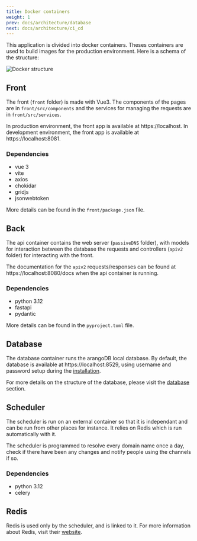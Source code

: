```yaml
---
title: Docker containers
weight: 1
prev: docs/architecture/database
next: docs/architecture/ci_cd
---
```


This application is divided into docker containers. Theses containers are used to build images for the production environment.
Here is a schema of the structure:

![Docker structure](/screenshots/Docker_structure.drawio.png)

## Front

The front (`front` folder) is made with Vue3. The components of the pages are in `front/src/components` and the services for managing the requests are in `front/src/services`.

In production environment, the front app is available at https://localhost.
In development environment, the front app is available at https://localhost:8081.

### Dependencies

- vue 3
- vite
- axios
- chokidar
- gridjs
- jsonwebtoken

More details can be found in the `front/package.json` file.

## Back

The api container contains the web server (`passiveDNS` folder), with models for interaction between the database the requests and controllers (`apiv2` folder) for interacting with the front. 

The documentation for the `apiv2` requests/responses can be found at https://localhost:8080/docs when the api container is running.

### Dependencies

- python 3.12
- fastapi
- pydantic

More details can be found in the `pyproject.toml` file.

## Database

The database container runs the arangoDB local database. 
By default, the database is available at https://localhost:8529, using username and password setup during the [installation](/docs/installation).

For more details on the structure of the database, please visit the [database](/docs/architecture/database) section.

## Scheduler

The scheduler is run on an external container so that it is independant and can be run from other places for instance.
It relies on Redis which is run automatically with it.

The scheduler is programmed to resolve every domain name once a day, check if there have been any changes and notify people using the channels if so. 

### Dependencies

- python 3.12
- celery

## Redis

Redis is used only by the scheduler, and is linked to it. For more information about Redis, visit their [website](https://redis.io/).